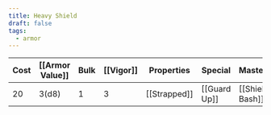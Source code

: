 ```yaml
---
title: Heavy Shield
draft: false
tags:
  - armor
---
```


| Cost | [[Armor Value]] | Bulk | [[Vigor]] | Properties   | Special            | Mastery              |
| ---- | --------------- | ---- | --------- | ------------ | ------------------ | -------------------- |
| 20   | 3(d8)           | 1    | 3         | [[Strapped]] | [[Guard Up]]       | [[Shield Bash]]      |
